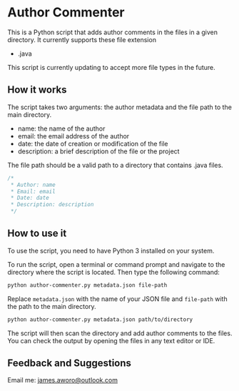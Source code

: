 # Author Commenter

This is a Python script that adds author comments in the files in a given directory. It currently supports these file extension

-   .java

This script is currently updating to accept more file types in the future.

## How it works

The script takes two arguments: the author metadata and the file path to the main directory.

-   name: the name of the author
-   email: the email address of the author
-   date: the date of creation or modification of the file
-   description: a brief description of the file or the project

The file path should be a valid path to a directory that contains .java files.

```java
/*
 * Author: name
 * Email: email
 * Date: date
 * Description: description
 */
```

## How to use it

To use the script, you need to have Python 3 installed on your system.

To run the script, open a terminal or command prompt and navigate to the directory where the script is located. Then type the following command:

```bash
python author-commenter.py metadata.json file-path
```

Replace `metadata.json` with the name of your JSON file and `file-path` with the path to the main directory.

```bash
python author-commenter.py metadata.json path/to/directory
```

The script will then scan the directory and add author comments to the files. You can check the output by opening the files in any text editor or IDE.

## Feedback and Suggestions

Email me: [james.aworo@outlook.com](#)
